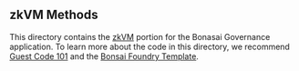 ## zkVM Methods

This directory contains the [zkVM] portion for the Bonasai Governance application. 
To learn more about the code in this directory, we recommend [Guest Code 101] and the [Bonsai Foundry Template]. 

[Guest Code 101]: https://dev.risczero.com/api/zkvm/guest-code-101
[zkVM]: https://dev.risczero.com/zkvm
[Bonsai]: https://dev.risczero.com/bonsai/
[Bonsai Foundry Template]: https://github.com/risc0/bonsai-foundry-template

